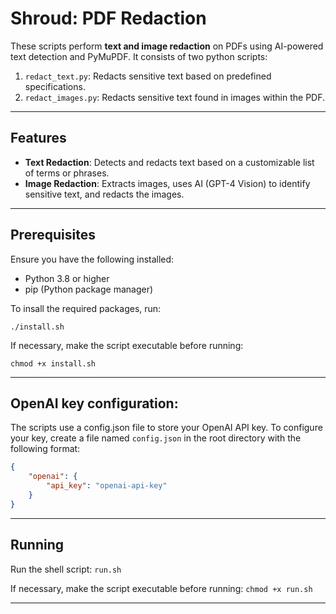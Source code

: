 # Shroud: PDF Redaction

These scripts perform **text and image redaction** on PDFs using AI-powered text detection and PyMuPDF. It consists of two python scripts:
1. `redact_text.py`: Redacts sensitive text based on predefined specifications.
2. `redact_images.py`: Redacts sensitive text found in images within the PDF.

---

## Features

- **Text Redaction**: Detects and redacts text based on a customizable list of terms or phrases.
- **Image Redaction**: Extracts images, uses AI (GPT-4 Vision) to identify sensitive text, and redacts the images.

---

## Prerequisites

Ensure you have the following installed:
- Python 3.8 or higher
- pip (Python package manager)

To insall the required packages, run:

`./install.sh`

If necessary, make the script executable before running:

`chmod +x install.sh`

---

## OpenAI key configuration:
The scripts use a config.json file to store your OpenAI API key. To configure your key, create a file named `config.json` in the root directory with the following format:
```json
{
    "openai": {
        "api_key": "openai-api-key"
    }
}
```
---

## Running
Run the shell script:
`run.sh`

If necessary, make the script executable before running:
`chmod +x run.sh`

---